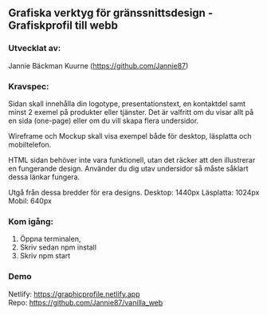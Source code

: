 ## Grafiska verktyg för gränssnittsdesign - Grafiskprofil till webb

### Utvecklat av:

Jannie Bäckman Kuurne (https://github.com/Jannie87)

### Kravspec:

Sidan skall innehålla din logotype, presentationstext, en kontaktdel samt minst 2 exemel på produkter eller tjänster.
Det är valfritt om du visar allt på en sida (one-page) eller om du vill skapa flera undersidor.

Wireframe och Mockup skall visa exempel både för desktop, läsplatta och mobiltelefon.

HTML sidan behöver inte vara funktionell, utan det räcker att den illustrerar en fungerande design.
Använder du dig utav undersidor så måste såklart dessa länkar fungera.

Utgå från dessa bredder för era designs.
Desktop: 1440px
Läsplatta: 1024px
Mobil: 640px

### Kom igång:

1. Öppna terminalen,
2. Skriv sedan npm install
3. Skriv npm start

### Demo

Netlify: https://graphicprofile.netlify.app
<br>
Repo: https://github.com/Jannie87/vanilla_web
